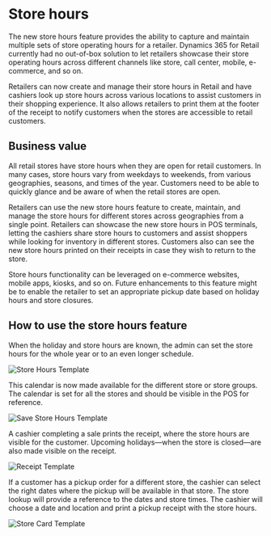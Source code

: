 
# Store hours


The new store hours feature provides the ability to capture and maintain multiple sets of store operating hours for a retailer. Dynamics 365 for Retail currently had no out-of-box solution to let retailers showcase their store operating hours across different channels like store, call center, mobile, e-commerce, and so on.

Retailers can now create and manage their store hours in Retail and have cashiers look up store hours across various locations to assist customers in their shopping experience. It also allows retailers to print them at the footer of the receipt to notify customers when the stores are accessible to retail customers. 

## Business value
All retail stores have store hours when they are open for retail customers. In many cases, store hours vary from weekdays to weekends, from various geographies, seasons, and times of the year. Customers need to be able to quickly glance and be aware of when the retail stores are open. 

Retailers can use the new store hours feature to create, maintain, and manage the store hours for different stores across geographies from a single point. Retailers can showcase the new store hours in POS terminals, letting the cashiers share store hours to customers and assist shoppers while looking for inventory in different stores. Customers also can see the new store hours printed on their receipts in case they wish to return to the store. 

Store hours functionality can be leveraged on e-commerce websites, mobile apps, kiosks, and so on. Future enhancements to this feature might be to enable the retailer to set an appropriate pickup date based on holiday hours and store closures.

## How to use the store hours feature
When the holiday and store hours are known, the admin can set the store hours for the whole year or to an even longer schedule.

![Store Hours Template](../media/Storehours1.png "Store hours template") 

This calendar is now made available for the different store or store groups. The calendar is set for all the stores and should be visible in the POS for reference.

![Save Store Hours Template](../media/Storehours2.png "Save Store hours template") 

A cashier completing a sale prints the receipt, where the store hours are visible for the customer. Upcoming holidays—when the store is closed—are also made visible on the receipt.

![Receipt Template](../media/Storehours3.png "Receipt template") 

If a customer has a pickup order for a different store, the cashier can select the right dates where the pickup will be available in that store. The store lookup will provide a reference to the dates and store times. The cashier will choose a date and location and print a pickup receipt with the store hours. 

![Store Card Template](../media/Storehours4.png "Store Card template") 
